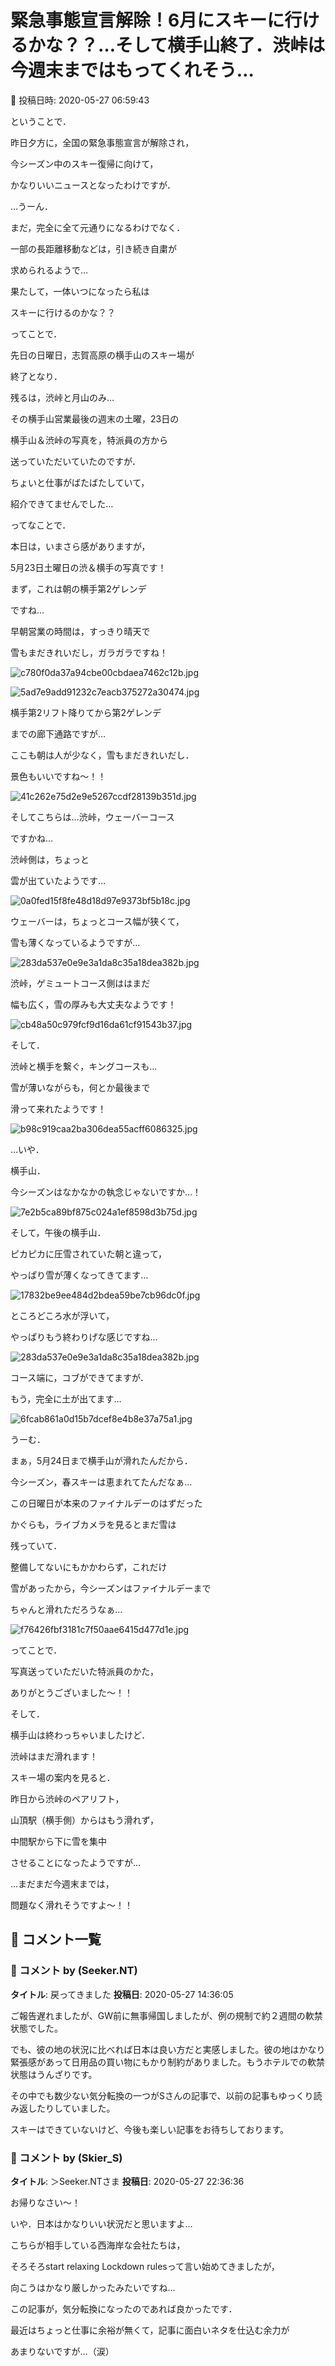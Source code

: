 # 緊急事態宣言解除！6月にスキーに行けるかな？？…そして横手山終了．渋峠は今週末まではもってくれそう…

📅 投稿日時: 2020-05-27 06:59:43

ということで．


昨日夕方に，全国の緊急事態宣言が解除され，


今シーズン中のスキー復帰に向けて，


かなりいいニュースとなったわけですが．





…うーん．


まだ，完全に全て元通りになるわけでなく．


一部の長距離移動などは，引き続き自粛が


求められるようで…


果たして，一体いつになったら私は


スキーに行けるのかな？？





ってことで．


先日の日曜日，志賀高原の横手山のスキー場が


終了となり．


残るは，渋峠と月山のみ…





その横手山営業最後の週末の土曜，23日の


横手山＆渋峠の写真を，特派員の方から


送っていただいていたのですが．


ちょいと仕事がばたばたしていて，


紹介できてませんでした…





ってなことで．


本日は，いまさら感がありますが，


5月23日土曜日の渋＆横手の写真です！





まず，これは朝の横手第2ゲレンデ


ですね…


早朝営業の時間は，すっきり晴天で


雪もまだきれいだし，ガラガラですね！




![c780f0da37a94cbe00cbdaea7462c12b.jpg](images/c780f0da37a94cbe00cbdaea7462c12b.jpg)









![5ad7e9add91232c7eacb375272a30474.jpg](images/5ad7e9add91232c7eacb375272a30474.jpg)







横手第2リフト降りてから第2ゲレンデ


までの廊下通路ですが…


ここも朝は人が少なく，雪もまだきれいだし．


景色もいいですね～！！




![41c262e75d2e9e5267ccdf28139b351d.jpg](images/41c262e75d2e9e5267ccdf28139b351d.jpg)







そしてこちらは…渋峠，ウェーバーコース


ですかね…


渋峠側は，ちょっと


雲が出ていたようです…




![0a0fed15f8fe48d18d97e9373bf5b18c.jpg](images/0a0fed15f8fe48d18d97e9373bf5b18c.jpg)




ウェーバーは，ちょっとコース幅が狭くて，


雪も薄くなっているようですが…




![283da537e0e9e3a1da8c35a18dea382b.jpg](images/283da537e0e9e3a1da8c35a18dea382b.jpg)







渋峠，ゲミュートコース側ははまだ


幅も広く，雪の厚みも大丈夫なようです！




![cb48a50c979fcf9d16da61cf91543b37.jpg](images/cb48a50c979fcf9d16da61cf91543b37.jpg)







そして．


渋峠と横手を繋ぐ，キングコースも…


雪が薄いながらも，何とか最後まで


滑って来れたようです！




![b98c919caa2ba306dea55acff6086325.jpg](images/b98c919caa2ba306dea55acff6086325.jpg)




…いや．


横手山．


今シーズンはなかなかの執念じゃないですか…！




![7e2b5ca89bf875c024a1ef8598d3b75d.jpg](images/7e2b5ca89bf875c024a1ef8598d3b75d.jpg)







そして，午後の横手山．


ピカピカに圧雪されていた朝と違って，


やっぱり雪が薄くなってきてます…




![17832be9ee484d2bdea59be7cb96dc0f.jpg](images/17832be9ee484d2bdea59be7cb96dc0f.jpg)




ところどころ水が浮いて，


やっぱりもう終わりげな感じですね…




![283da537e0e9e3a1da8c35a18dea382b.jpg](images/283da537e0e9e3a1da8c35a18dea382b.jpg)




コース端に，コブができてますが．


もう，完全に土が出てます…




![6fcab861a0d15b7dcef8e4b8e37a75a1.jpg](images/6fcab861a0d15b7dcef8e4b8e37a75a1.jpg)




うーむ．


まぁ，5月24日まで横手山が滑れたんだから．


今シーズン，春スキーは恵まれてたんだなぁ…





この日曜日が本来のファイナルデーのはずだった


かぐらも，ライブカメラを見るとまだ雪は


残っていて．


整備してないにもかかわらず，これだけ


雪があったから，今シーズンはファイナルデーまで


ちゃんと滑れただろうなぁ…




![f76426fbf3181c7f50aae6415d477d1e.jpg](images/f76426fbf3181c7f50aae6415d477d1e.jpg)




ってことで．


写真送っていただいた特派員のかた，


ありがとうございました～！！





そして．


横手山は終わっちゃいましたけど．


渋峠はまだ滑れます！





スキー場の案内を見ると．


昨日から渋峠のペアリフト，


山頂駅（横手側）からはもう滑れず，


中間駅から下に雪を集中


させることになったようですが…





…まだまだ今週末までは，


問題なく滑れそうですよ～！！

## 💬 コメント一覧

### 💬 コメント by (Seeker.NT)
**タイトル**: 戻ってきました
**投稿日**: 2020-05-27 14:36:05

ご報告遅れましたが、GW前に無事帰国しましたが、例の規制で約２週間の軟禁状態でした。

でも、彼の地の状況に比べれば日本は良い方だと実感しました。彼の地はかなり緊張感があって日用品の買い物にもかり制約がありました。もうホテルでの軟禁状態はうんざりです。

その中でも数少ない気分転換の一つがSさんの記事で、以前の記事もゆっくり読み返したりしていました。

スキーはできていないけど、今後も楽しい記事をお待ちしております。

### 💬 コメント by (Skier_S)
**タイトル**: ＞Seeker.NTさま
**投稿日**: 2020-05-27 22:36:36

お帰りなさい～！

いや．日本はかなりいい状況だと思いますよ…

こちらが相手している西海岸な会社たちは，

そろそろstart relaxing Lockdown rulesって言い始めてきましたが，

向こうはかなり厳しかったみたいですね…



この記事が，気分転換になったのであれば良かったです．

最近はちょっと仕事に余裕が無くて，記事に面白いネタを仕込む余力が

あまりないですが…（涙）

